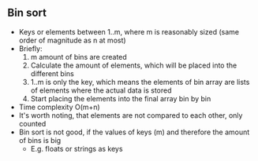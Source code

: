 ## Bin sort

- Keys or elements between 1..m, where m is reasonably sized (same order of magnitude as n at most)
- Briefly:
  1. m amount of bins are created
  2. Calculate the amount of elements, which will be placed into the different bins
  3. 1..m is only the key, which means the elements of bin array are lists of elements where the actual data is stored
  4. Start placing the elements into the final array bin by bin
- Time complexity O(m+n)
- It's worth noting, that elements are not compared to each other, only counted
- Bin sort is not good, if the values of keys (m) and therefore the amount of bins is big
  - E.g. floats or strings as keys
